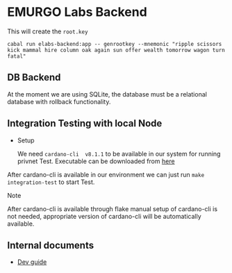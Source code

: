 # EMURGO Labs Backend

This will create the `root.key`
```
cabal run elabs-backend:app -- genrootkey --mnemonic "ripple scissors kick mammal hire column oak again sun offer wealth tomorrow wagon turn fatal"
```

## DB Backend
At the moment we are using SQLite, the database must be a relational database
with rollback functionality.

## Integration Testing with local Node
 * Setup

    We need `cardano-cli  v8.1.1` to be available in our system for running privnet Test. Executable can be downloaded from [here](https://github.com/IntersectMBO/cardano-node/releases/download/8.1.1/cardano-node-8.1.1-linux.tar.gz)

After cardano-cli is available in our environment we can just run `make integration-test`  to start Test.

> [!NOTE]
> After cardano-cli is available through flake manual setup of cardano-cli is not needed, appropriate version of cardano-cli will be automatically available.


## Internal documents
- [Dev guide](https://docs.google.com/document/d/17RLFFwrUUNT9wpokySslVNvu_6SYQGhDZ6SThfRgI5Q)
